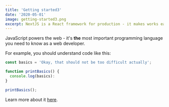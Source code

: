 ```yaml
---
title: 'Getting started3'
date: '2020-05-01'
image: getting-started3.png
excerpt: NextJS is a React framework for production - it makes works easier for developers33.
---
```


JavaScript powers the web - it's **the** most important programming language you need to know as a web developer.

For example, you should understand code like this:

```js
const basics = 'Okay, that should not be too difficult actually';

function printBasics() {
  console.log(basics):
}

printBasics();
```

Learn more about it [here](https://academind.com).

